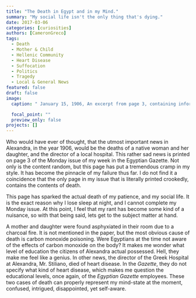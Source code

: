 ```yaml
---
title: "The Death in Egypt and in my Mind."
summary: "My social life isn't the only thing that's dying."
date: 2017-03-06
categories: [curiosities]
authors: [CameronGreco]
tags:
  - Death
  - Mother & Child
  - Hellenic Community
  - Heart Disease
  - Suffocation
  - Politics
  - Tragedy
  - Local & General News
featured: false
draft: false
image:
  caption: " January 15, 1906, An excerpt from page 3, containing information of the deaths described in the blog."

  focal_point: ""
  preview_only: false
projects: []
---
```

Who would have ever of thought, that the utmost important news in Alexandra, in the year 1906, would be the deaths of a native woman and her daughter, and the director of a local hospital. This rather sad news is printed on page 3 of the Monday issue of my week in the Egyptian Gazette.  Not only is the content random, but this page has put a tremendous cramp in my style. It has become the pinnacle of my failure thus far. I do not find it a coincidence that the only page in my issue that is literally printed crookedly, contains the contents of death.

This page has sparked the actual death of my patience, and my social life.  It is the exact reason why I lose sleep at night, and I cannot complete my Monday issue. At this point, I feel that my rant has become some kind of a nuisance, so with that being said, lets get to the subject matter at hand.

A mother and daughter were found asphyxiated in their room due to a charcoal fire. It is not mentioned in the paper, but the most obvious cause of death is carbon monoxide poisoning. Were Egyptians at the time not aware of the effects of carbon monoxide on the body? It makes me wonder what level of education the citizens of Alexandra actual possessed. Hell, they make me feel like a genius. In other news, the director of the Greek Hospital at Alexandra, Mr. Stiliano, died of heart disease. In the *Gazette*, they do not specify what kind of heart disease, which makes me question the educational levels, once again, of the *Egyptian Gazette* employees. These two cases of death can properly represent my mind-state at the moment, confused, intrigued, disappointed, yet self-aware.
